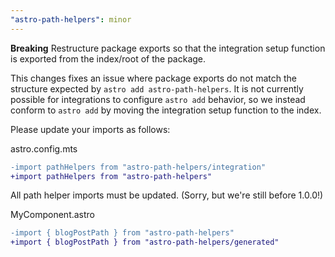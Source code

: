 ```yaml
---
"astro-path-helpers": minor
---
```


**Breaking** Restructure package exports so that the integration setup function is exported from the index/root of the package.

This changes fixes an issue where package exports do not match the structure expected by `astro add astro-path-helpers`. It is not currently possible for integrations to configure `astro add` behavior, so we instead conform to `astro add` by moving the integration setup function to the index.

Please update your imports as follows:

astro.config.mts
```diff
-import pathHelpers from "astro-path-helpers/integration"
+import pathHelpers from "astro-path-helpers"
```

All path helper imports must be updated. (Sorry, but we're still before 1.0.0!)

MyComponent.astro
```diff
-import { blogPostPath } from "astro-path-helpers"
+import { blogPostPath } from "astro-path-helpers/generated"
```
